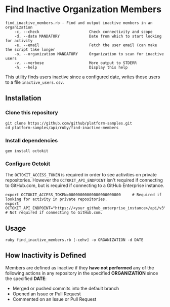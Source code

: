 # Find Inactive Organization Members

```
find_inactive_members.rb - Find and output inactive members in an organization
    -c, --check                      Check connectivity and scope
    -d, --date MANDATORY             Date from which to start looking for activity
    -e, --email                      Fetch the user email (can make the script take longer
    -o, --organization MANDATORY     Organization to scan for inactive users
    -v, --verbose                    More output to STDERR
    -h, --help                       Display this help
```

This utility finds users inactive since a configured date, writes those users to a file `inactive_users.csv`.

## Installation

### Clone this repository

```shell
git clone https://github.com/github/platform-samples.git
cd platform-samples/api/ruby/find-inactive-members
```

### Install dependencies

```shell
gem install octokit
```

### Configure Octokit

The `OCTOKIT_ACCESS_TOKEN` is required in order to see activities on private repositories. However the `OCTOKIT_API_ENDPOINT` isn't required if connecting to GitHub.com, but is required if connecting to a GitHub Enterprise instance.

```shell
export OCTOKIT_ACCESS_TOKEN=00000000000000000000000     # Required if looking for activity in private repositories.
export OCTOKIT_API_ENDPOINT="https://<your_github_enterprise_instance>/api/v3" # Not required if connecting to GitHub.com.
```

## Usage

```
ruby find_inactive_members.rb [-cehv] -o ORGANIZATION -d DATE
```

## How Inactivity is Defined

Members are defined as inactive if they **have not performed** any of the following actions in any repository in the specified **ORGANIZATION** since the specified **DATE**: 

- Merged or pushed commits into the default branch
- Opened an Issue or Pull Request
- Commented on an Issue or Pull Request
